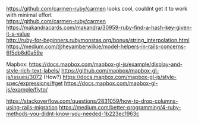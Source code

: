 https://github.com/carmen-ruby/carmen looks cool, couldnt get it to work with minimal effort  
https://github.com/carmen-ruby/carmen  
https://makandracards.com/makandra/30959-ruby-find-a-hash-key-given-it-s-value  
http://ruby-for-beginners.rubymonstas.org/bonus/string_interpolation.html
https://medium.com/@heyamberwilkie/model-helpers-in-rails-concerns-6f5db8d0a59e

Mapbox:
https://docs.mapbox.com/mapbox-gl-js/example/display-and-style-rich-text-labels/
https://github.com/mapbox/mapbox-gl-js/issues/3072 (How?)
https://docs.mapbox.com/mapbox-gl-js/style-spec/expressions/#get
https://docs.mapbox.com/mapbox-gl-js/example/flyto/


https://stackoverflow.com/questions/2831059/how-to-drop-columns-using-rails-migration
https://medium.com/better-programming/4-ruby-methods-you-didnt-know-you-needed-1b223ec1963c